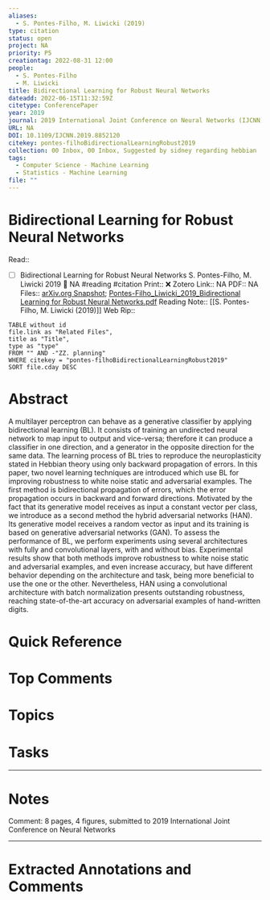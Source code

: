 ```yaml
---
aliases:
  - S. Pontes-Filho, M. Liwicki (2019)
type: citation
status: open
project: NA
priority: P5
creationtag: 2022-08-31 12:00
people:
  - S. Pontes-Filho
  - M. Liwicki
title: Bidirectional Learning for Robust Neural Networks
dateadd: 2022-06-15T11:32:59Z
citetype: ConferencePaper
year: 2019
journal: 2019 International Joint Conference on Neural Networks (IJCNN)
URL: NA
DOI: 10.1109/IJCNN.2019.8852120
citekey: pontes-filhoBidirectionalLearningRobust2019
collection: 00 Inbox, 00 Inbox, Suggested by sidney regarding hebbian
tags:
  - Computer Science - Machine Learning
  - Statistics - Machine Learning
file: ""
---
```


# Bidirectional Learning for Robust Neural Networks
Read:: 
- [ ] Bidirectional Learning for Robust Neural Networks S. Pontes-Filho, M. Liwicki 2019 🛫 NA #reading #citation
Print::  ❌
Zotero Link:: NA
PDF:: NA
Files:: [arXiv.org Snapshot](file:////home/michaelt/Insync/m@tarlton.info/Google%20Drive/06.%20Zotero/storage/SPYERV6H/1805.html); [Pontes-Filho_Liwicki_2019_Bidirectional Learning for Robust Neural Networks.pdf](file:////home/michaelt/Insync/m@tarlton.info/Google%20Drive/06.%20Zotero/storage/VMHAAANY/Pontes-Filho_Liwicki_2019_Bidirectional%20Learning%20for%20Robust%20Neural%20Networks.pdf)
Reading Note:: [[S. Pontes-Filho, M. Liwicki (2019)]]
Web Rip:: 

```dataview
TABLE without id
file.link as "Related Files",
title as "Title",
type as "type"
FROM "" AND -"ZZ. planning"
WHERE citekey = "pontes-filhoBidirectionalLearningRobust2019" 
SORT file.cday DESC
```

# Abstract
A multilayer perceptron can behave as a generative classifier by applying bidirectional learning (BL). It consists of training an undirected neural network to map input to output and vice-versa; therefore it can produce a classifier in one direction, and a generator in the opposite direction for the same data. The learning process of BL tries to reproduce the neuroplasticity stated in Hebbian theory using only backward propagation of errors. In this paper, two novel learning techniques are introduced which use BL for improving robustness to white noise static and adversarial examples. The first method is bidirectional propagation of errors, which the error propagation occurs in backward and forward directions. Motivated by the fact that its generative model receives as input a constant vector per class, we introduce as a second method the hybrid adversarial networks (HAN). Its generative model receives a random vector as input and its training is based on generative adversarial networks (GAN). To assess the performance of BL, we perform experiments using several architectures with fully and convolutional layers, with and without bias. Experimental results show that both methods improve robustness to white noise static and adversarial examples, and even increase accuracy, but have different behavior depending on the architecture and task, being more beneficial to use the one or the other. Nevertheless, HAN using a convolutional architecture with batch normalization presents outstanding robustness, reaching state-of-the-art accuracy on adversarial examples of hand-written digits.

# Quick Reference


# Top Comments


# Topics


# Tasks


----
# Notes
Comment: 8 pages, 4 figures, submitted to 2019 International Joint Conference on Neural Networks

----
# Extracted Annotations and Comments